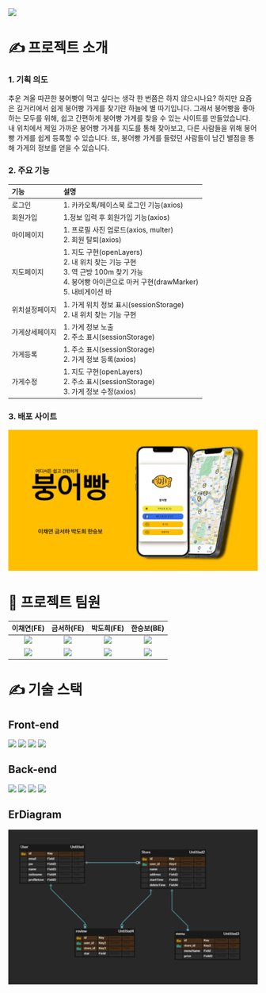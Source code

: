 <img src="https://capsule-render.vercel.app/api?type=waving&color=auto&height=200&section=header&text=붕어빵&fontSize=90" />

<h1> ✍️  프로젝트 소개 </h1>
<h3> 1. 기획 의도 </h3>
추운 겨울 따끈한 붕어빵이 먹고 싶다는 생각 한 번쯤은 하지 않으시나요? 하지만 요즘은 길거리에서 쉽게 붕어빵 가게를 찾기란 하늘에 별 따기입니다. 그래서 붕어빵을 좋아하는 모두를 위해, 쉽고 간편하게 붕어빵 가게를 찾을 수 있는 사이트를 만들었습니다. 내 위치에서 제일 가까운 붕어빵 가게를 지도를 통해 찾아보고, 다른 사람들을 위해 붕어빵 가게를 쉽게 등록할 수 있습니다. 또, 붕어빵 가게를 들렀던 사람들이 남긴 별점을 통해 가게의 정보를 얻을 수 있습니다.
<h3> 2. 주요 기능 </h3>

|기능| 설명|
|:---|:---|
|로그인|1. 카카오톡/페이스북 로그인 기능(axios)|
|회원가입|1.정보 입력 후 회원가입 기능(axios)|
|마이페이지 |1. 프로필 사진 업로드(axios, multer)<br>2. 회원 탈퇴(axios)|
|지도페이지|1. 지도 구현(openLayers)<br>2. 내 위치 찾는 기능 구현<br>3. 역 근방 100m 찾기 가능<br>4. 붕어빵 아이콘으로 마커 구현(drawMarker)<br> 5. 내비게이션 바 |
|위치설정페이지|1. 가게 위치 정보 표시(sessionStorage)<br>2. 내 위치 찾는 기능 구현|
|가게상세페이지|1. 가게 정보 노출<br>2. 주소 표시(sessionStorage)|
|가게등록|1. 주소 표시(sessionStorage)<br>2. 가게 정보 등록(axios)|
|가게수정|1. 지도 구현(openLayers)<br>2. 주소 표시(sessionStorage)<br>3. 가게 정보 수정(axios)|

<h3> 3. 배포 사이트 </h3>
<a href="http://49.50.167.53:8000"><img src="221209/static/img/mainimg.jpg"></a>


<h1> 🤝 프로젝트 팀원 </h1>

|이채연(FE)|금서하(FE)|박도희(FE)|한승보(BE)| 
|:---:|:---:|:---:|:---:|
|<img src="https://avatars.githubusercontent.com/u/107829964?v=4" width="100">|<img src="https://avatars.githubusercontent.com/u/88123669?v=4" width="100" >|<img src="https://avatars.githubusercontent.com/u/95624219?v=4" width="100" >|<img src="https://avatars.githubusercontent.com/u/97070138?v=4" width="100">| 
|<a href="https://github.com/leechaeyeon321"><img src="https://img.shields.io/badge/GitHub-181717?style=plastic&logo=GitHub&logoColor=white"/></a> |<a href="https://github.com/seohags"><img src="https://img.shields.io/badge/GitHub-181717?style=plastic&logo=GitHub&logoColor=white"/></a>|<a href="https://github.com/dolahee"><img src="https://img.shields.io/badge/GitHub-181717?style=plastic&logo=GitHub&logoColor=white"/></a>|<a href="https://github.com/boseungdl"><img src="https://img.shields.io/badge/GitHub-181717?style=plastic&logo=GitHub&logoColor=white"/></a>| 

<h1> ✍️ 기술 스택 </h1>
<h2>  Front-end </h2>
<div>

<img src="https://img.shields.io/badge/JavaScript-F7DF1E?style=plastic&logo=JavaScript&logoColor=white"/> 

<img src="https://img.shields.io/badge/jQuery-0769AD?style=plastic&logo=jQuerys&logoColor=white"/>

<img src="https://img.shields.io/badge/Bootstrap-7952B3?style=plastic&logo=Bootstrap&logoColor=white"/>

<img src="https://img.shields.io/badge/Openlayers-1F6B75?style=plastic&logo=Openlayers&logoColor=white"/>

</div>

<h2>  Back-end </h2>

<div>

<img src="https://img.shields.io/badge/Node.js-339933?style=plastic&logo=Node.js&logoColor=white"/>

<img src="https://img.shields.io/badge/Express-000000?style=plastic&logo=Express&logoColor=white"/>

<img src="https://img.shields.io/badge/MySQL-4479A1?style=plastic&logo=MySQL&logoColor=white"/>

<img src="https://img.shields.io/badge/Sequelize-52B0E7?style=plastic&logo=Sequelize&logoColor=white"/>

</div>


<h2>ErDiagram</h2>
<img  src="221209/static/img/ErDiagram.png">



